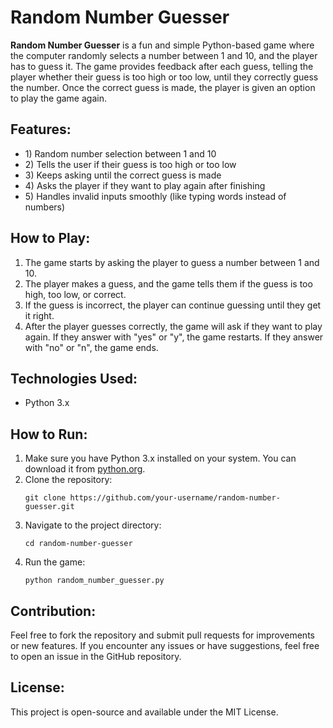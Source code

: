<h1>Random Number Guesser</h1>

<p><strong>Random Number Guesser</strong> is a fun and simple Python-based game where the computer randomly selects a number between 1 and 10, and the player has to guess it. The game provides feedback after each guess, telling the player whether their guess is too high or too low, until they correctly guess the number. Once the correct guess is made, the player is given an option to play the game again.</p>

<h2>Features:</h2>
<ul>
  <li>1) Random number selection between 1 and 10</li>
  <li>2) Tells the user if their guess is too high or too low</li>
  <li>3) Keeps asking until the correct guess is made</li>
  <li>4) Asks the player if they want to play again after finishing</li>
  <li>5) Handles invalid inputs smoothly (like typing words instead of numbers)</li>
</ul>

<h2>How to Play:</h2>
<ol>
  <li>The game starts by asking the player to guess a number between 1 and 10.</li>
  <li>The player makes a guess, and the game tells them if the guess is too high, too low, or correct.</li>
  <li>If the guess is incorrect, the player can continue guessing until they get it right.</li>
  <li>After the player guesses correctly, the game will ask if they want to play again. If they answer with "yes" or "y", the game restarts. If they answer with "no" or "n", the game ends.</li>
</ol>

<h2>Technologies Used:</h2>
<ul>
  <li>Python 3.x</li>
</ul>

<h2>How to Run:</h2>
<ol>
  <li>Make sure you have Python 3.x installed on your system. You can download it from <a href="https://www.python.org/">python.org</a>.</li>
  <li>Clone the repository:
    <pre><code>git clone https://github.com/your-username/random-number-guesser.git</code></pre>
  </li>
  <li>Navigate to the project directory:
    <pre><code>cd random-number-guesser</code></pre>
  </li>
  <li>Run the game:
    <pre><code>python random_number_guesser.py</code></pre>
  </li>
</ol>

<h2>Contribution:</h2>
<p>Feel free to fork the repository and submit pull requests for improvements or new features. If you encounter any issues or have suggestions, feel free to open an issue in the GitHub repository.</p>

<h2>License:</h2>
<p>This project is open-source and available under the MIT License.</p>
